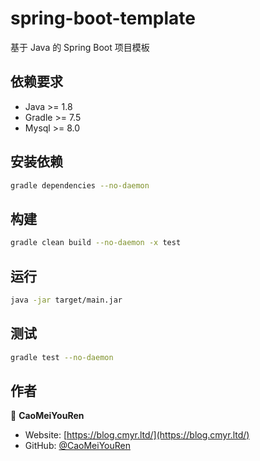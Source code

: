 # spring-boot-template

基于 Java 的 Spring Boot 项目模板

## 依赖要求

- Java >= 1.8
- Gradle >= 7.5
- Mysql >= 8.0

## 安装依赖

```sh
gradle dependencies --no-daemon
```

## 构建

```sh
gradle clean build --no-daemon -x test
```

## 运行

```sh
java -jar target/main.jar
```

## 测试

```sh
gradle test --no-daemon
```

## 作者


👤 **CaoMeiYouRen**

* Website: [https://blog.cmyr.ltd/](https://blog.cmyr.ltd/)
* GitHub: [@CaoMeiYouRen](https://github.com/CaoMeiYouRen)

